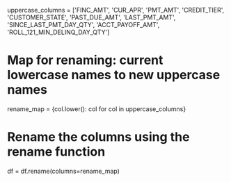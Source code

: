uppercase_columns = ['FINC_AMT', 'CUR_APR', 'PMT_AMT', 'CREDIT_TIER', 'CUSTOMER_STATE', 
                     'PAST_DUE_AMT', 'LAST_PMT_AMT', 'SINCE_LAST_PMT_DAY_QTY', 'ACCT_PAYOFF_AMT', 
                     'ROLL_121_MIN_DELINQ_DAY_QTY']

# Map for renaming: current lowercase names to new uppercase names
rename_map = {col.lower(): col for col in uppercase_columns}

# Rename the columns using the rename function
df = df.rename(columns=rename_map)
